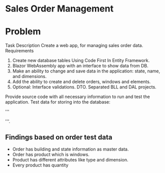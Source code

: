 # Sales Order Management
# Problem
Task Description 
Create a web app, for managing sales order data. 
Requirements 
1. Create new database tables Using Code First In Entity Framework. 
2. Blazor WebAssembly app with an interface to show data from DB. 
3. Make an ability to change and save data in the application: state, name, and dimensions. 
4. Add the ability to create and delete orders, windows and elements. 
5. Optional: Interface validations. DTO. Separated BLL and DAL projects. 

Provide source code with all necessary information to run and test the application. 
Test data for storing into the database: 


'''<Orders> 
 <Order Name="New York Building 1" State="NY"> 
 <Windows> 
 <Window Name="A51" QuantityOfWindows="4" TotalSubElements="3"> 
 <SubElements> 
 <SubElement Element="1" Type="Doors" Width="1200" Height="1850" /> 
 <SubElement Element="2" Type="Window" Width="800" Height="1850" /> 
 <SubElement Element="3" Type="Window" Width="700" Height="1850" /> 
 </SubElements> 
 </Window> 
 <Window Name="C Zone 5" QuantityOfWindows="2" TotalSubElements="1"> 
 <SubElements> 
 <SubElement Element="1" Type="Window" Width="1500" Height="2000" /> 
 </SubElements> 
 </Window> 
 </Windows> 
 </Order> 
 <Order Name="California Hotel AJK" State="CA"> 
 <Windows> 
 <Window Name="GLB" QuantityOfWindows="3" TotalSubElements="2"> 
 <SubElements> 
 <SubElement Element="1" Type="Doors" Width="1400" Height="2200" /> 
 <SubElement Element="2" Type="Window" Width="600" Height="2200" />
 
 </SubElements> 
 </Window> 
 <Window Name="OHF" QuantityOfWindows="10" TotalSubElements="2"> 
 <SubElements> 
 <SubElement Element="1" Type="Window" Width="1500" Height="2000" /> 
 <SubElement Element="1" Type="Window" Width="1500" Height="2000" /> 
 </SubElements> 
 </Window> 
 </Windows> 
 </Order> 
</Orders>'''.

## Findings based on order test data
+ Order has building and state information as master data.
+ Order has product which is windows.
+ Product has different attributes like type and dimension.
+ Every product has quantity  
